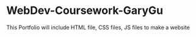 # WebDev-Coursework-GaryGu
This Portfolio will include HTML file, CSS files, JS files to make a website
